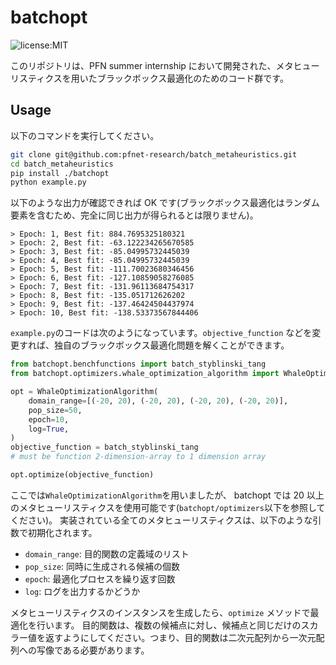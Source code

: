 # batchopt

![license:MIT](https://github.com/pfnet/i20_meit/blob/release/license.svg)

このリポジトリは、PFN summer internship において開発された、メタヒューリスティクスを用いたブラックボックス最適化のためのコード群です。

## Usage

以下のコマンドを実行してください。

```sh
git clone git@github.com:pfnet-research/batch_metaheuristics.git
cd batch_metaheuristics
pip install ./batchopt
python example.py
```

以下のような出力が確認できれば OK です(ブラックボックス最適化はランダム要素を含むため、完全に同じ出力が得られるとは限りません)。

```
> Epoch: 1, Best fit: 884.7695325180321
> Epoch: 2, Best fit: -63.122234265670585
> Epoch: 3, Best fit: -85.04995732445039
> Epoch: 4, Best fit: -85.04995732445039
> Epoch: 5, Best fit: -111.70023680346456
> Epoch: 6, Best fit: -127.10859058276085
> Epoch: 7, Best fit: -131.96113684754317
> Epoch: 8, Best fit: -135.051712626202
> Epoch: 9, Best fit: -137.46424504437974
> Epoch: 10, Best fit: -138.53373567844406
```

`example.py`のコードは次のようになっています。`objective_function` などを変更すれば、独自のブラックボックス最適化問題を解くことができます。

```python
from batchopt.benchfunctions import batch_styblinski_tang
from batchopt.optimizers.whale_optimization_algorithm import WhaleOptimizationAlgorithm

opt = WhaleOptimizationAlgorithm(
    domain_range=[(-20, 20), (-20, 20), (-20, 20), (-20, 20)],
    pop_size=50,
    epoch=10,
    log=True,
)
objective_function = batch_styblinski_tang
# must be function 2-dimension-array to 1 dimension array

opt.optimize(objective_function)
```

ここでは`WhaleOptimizationAlgorithm`を用いましたが、 batchopt では 20 以上のメタヒューリスティクスを使用可能です(`batchopt/optimizers`以下を参照してください)。
実装されている全てのメタヒューリスティクスは、以下のような引数で初期化されます。

- `domain_range`: 目的関数の定義域のリスト
- `pop_size`: 同時に生成される候補の個数
- `epoch`: 最適化プロセスを繰り返す回数
- `log`: ログを出力するかどうか

メタヒューリスティクスのインスタンスを生成したら、`optimize` メソッドで最適化を行います。
目的関数は、複数の候補点に対し、候補点と同じだけのスカラー値を返すようにしてください。つまり、目的関数は二次元配列から一次元配列への写像である必要があります。

